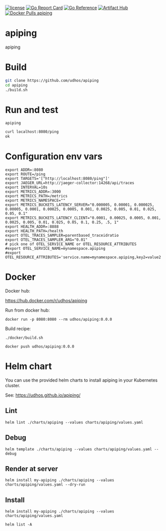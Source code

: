 [![license](http://img.shields.io/badge/license-MIT-blue.svg)](https://github.com/udhos/apiping/blob/main/LICENSE)
[![Go Report Card](https://goreportcard.com/badge/github.com/udhos/apiping)](https://goreportcard.com/report/github.com/udhos/apiping)
[![Go Reference](https://pkg.go.dev/badge/github.com/udhos/apiping.svg)](https://pkg.go.dev/github.com/udhos/apiping)
[![Artifact Hub](https://img.shields.io/endpoint?url=https://artifacthub.io/badge/repository/apiping)](https://artifacthub.io/packages/search?repo=apiping)
[![Docker Pulls apiping](https://img.shields.io/docker/pulls/udhos/apiping)](https://hub.docker.com/r/udhos/apiping)

# apiping

apiping

# Build

```bash
git clone https://github.com/udhos/apiping
cd apiping
./build.sh
```

# Run and test

```
apiping
```

```bash
curl localhost:8080/ping
ok
```

# Configuration env vars

```
export ADDR=:8080
export ROUTE=/ping
export TARGETS='["http://localhost:8080/ping"]'
export JAEGER_URL=http://jaeger-collector:14268/api/traces
export INTERVAL=10s
export METRICS_ADDR=:3000
export METRICS_PATH=/metrics
export METRICS_NAMESPACE=""
export METRICS_BUCKETS_LATENCY_SERVER="0.000005, 0.00001, 0.000025, 0.00005, 0.0001, 0.00025, 0.0005, 0.001, 0.0025, 0.005, 0.01, 0.025, 0.05, 0.1"
export METRICS_BUCKETS_LATENCY_CLIENT="0.0001, 0.00025, 0.0005, 0.001, 0.0025, 0.005, 0.01, 0.025, 0.05, 0.1, 0.25, .5, 1"
export HEALTH_ADDR=:8888
export HEALTH_PATH=/health
export OTEL_TRACES_SAMPLER=parentbased_traceidratio
export OTEL_TRACES_SAMPLER_ARG="0.01"
# pick one of OTEL_SERVICE_NAME or OTEL_RESOURCE_ATTRIBUTES
#export OTEL_SERVICE_NAME=mynamespace.apiping
#export OTEL_RESOURCE_ATTRIBUTES='service.name=mynamespace.apiping,key2=value2'
```

# Docker

Docker hub:

https://hub.docker.com/r/udhos/apiping

Run from docker hub:

```
docker run -p 8080:8080 --rm udhos/apiping:0.0.0
```

Build recipe:

```
./docker/build.sh

docker push udhos/apiping:0.0.0
```

# Helm chart

You can use the provided helm charts to install apiping in your Kubernetes cluster.

See: https://udhos.github.io/apiping/

## Lint

    helm lint ./charts/apiping --values charts/apiping/values.yaml

## Debug

    helm template ./charts/apiping --values charts/apiping/values.yaml --debug

## Render at server

    helm install my-apiping ./charts/apiping --values charts/apiping/values.yaml --dry-run

## Install

    helm install my-apiping ./charts/apiping --values charts/apiping/values.yaml

    helm list -A
